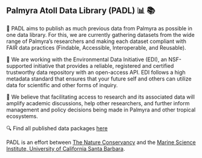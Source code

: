 ## Palmyra Atoll Data Library (PADL) :bar_chart: :books:

:tropical_fish: PADL aims to publish as much previous data from Palmyra as possible in one data library. For this, we are currently gathering datasets from the wide range of Palmyra’s researchers and making each dataset compliant with FAIR data practices (Findable, Accessible, Interoperable, and Reusable). 

:blossom: We are working with the Environmental Data Initiative (EDI), an NSF-supported initiative that provides a reliable, registered and certified trustworthy data repository with an open-access API. EDI follows a high metadata standard that ensures that your future self and others can utilize data for scientific and other forms of inquiry.

:palm_tree: We believe that facilitating access to research and its associated data will amplify academic discussions, help other researchers, and further inform management and policy decisions being made in Palmyra and other tropical ecosystems.

:mag: Find all published data packages [here](http://portal.edirepository.org:80/nis/simpleSearch?defType=edismax&q=palmyra&fq=-scope:ecotrends&fq=-scope:lter-landsat*&fl=id,packageid,title,author,organization,pubdate,coordinates&debug=false)


PADL is an effort between [The Nature Conservancy](https://www.nature.org/en-us/get-involved/how-to-help/places-we-protect/palmyra-atoll/) and the [Marine Science Institute, University of California Santa Barbara](https://msi.ucsb.edu/).


<!--

**Here are some ideas to get you started:**

🙋‍♀️ A short introduction - what is your organization all about?
🌈 Contribution guidelines - how can the community get involved?
👩‍💻 Useful resources - where can the community find your docs? Is there anything else the community should know?
🍿 Fun facts - what does your team eat for breakfast?
🧙 Remember, you can do mighty things with the power of [Markdown](https://docs.github.com/github/writing-on-github/getting-started-with-writing-and-formatting-on-github/basic-writing-and-formatting-syntax)
-->
